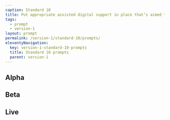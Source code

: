 ```yaml
---
caption: Standard 10
title: Put appropriate assisted digital support in place that’s aimed towards those who genuinely need it.
tags:
  - prompt
  - version-1
layout: prompt
permalink: /version-1/standard-10/prompts/
eleventyNavigation:
  key: version-1-standard-10-prompts
  title: Standard 10 prompts
  parent: version-1
---
```


## Alpha

## Beta

## Live

